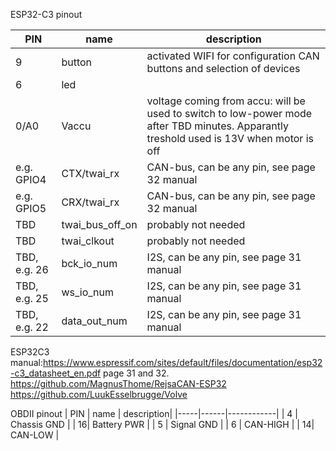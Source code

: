 ESP32-C3 pinout

| PIN | name | description|
|-----|------|------------|
| 9 | button | activated WIFI for configuration CAN buttons and selection of devices|
| 6 | led    |    |
|0/A0| Vaccu | voltage coming from accu: will be used to switch to low-power mode after TBD minutes. Apparantly treshold used is 13V when motor is off|
| e.g. GPIO4 | CTX/twai_rx          | CAN-bus, can be any pin, see page 32 manual |
| e.g. GPIO5 | CRX/twai_rx          | CAN-bus, can be any pin, see page 32 manual |
| TBD        | twai_bus_off_on      | probably not needed |
| TBD        | twai_clkout          | probably not needed |
| TBD, e.g. 26 | bck_io_num         | I2S, can be any pin, see page 31 manual |
| TBD, e.g. 25 | ws_io_num          | I2S, can be any pin, see page 31 manual |
| TBD, e.g. 22 | data_out_num       | I2S, can be any pin, see page 31 manual |

ESP32C3 manual:https://www.espressif.com/sites/default/files/documentation/esp32-c3_datasheet_en.pdf page 31 and 32.  
https://github.com/MagnusThome/RejsaCAN-ESP32  
https://github.com/LuukEsselbrugge/Volve

OBDII pinout
| PIN | name | description|
|-----|------|------------|
| 4 |  Chassis GND | 
| 16|  Battery PWR | 
| 5 |  Signal GND  | 
| 6 |  CAN-HIGH    | 
| 14|  CAN-LOW     | 
